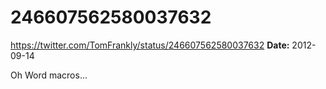 # 246607562580037632
https://twitter.com/TomFrankly/status/246607562580037632
**Date:** 2012-09-14

Oh Word macros...
